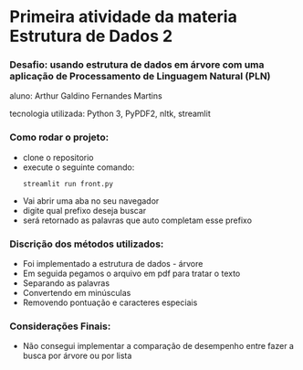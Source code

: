 # Primeira atividade da materia Estrutura de Dados 2
### Desafio: usando estrutura de dados em árvore com uma aplicação de Processamento de Linguagem Natural (PLN)

aluno: Arthur Galdino Fernandes Martins

tecnologia utilizada: Python 3, PyPDF2, nltk, streamlit

### Como rodar o projeto:

- clone o repositorio
- execute o seguinte comando:
  ~~~shell
  streamlit run front.py
- Vai abrir uma aba no seu navegador
- digite qual prefixo deseja buscar
- será retornado as palavras que auto completam esse prefixo

### Discrição dos métodos utilizados:

- Foi implementado a estrutura de dados - árvore
- Em seguida pegamos o arquivo em pdf para tratar o texto
- Separando as palavras
- Convertendo em minúsculas
- Removendo pontuação e caracteres especiais

### Considerações Finais:

- Não consegui implementar a comparação de desempenho entre fazer a busca por árvore ou por lista 
